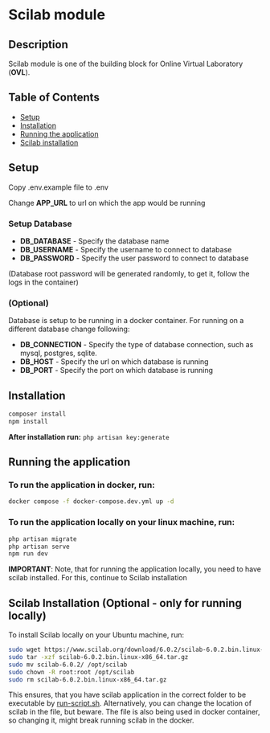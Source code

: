 # Scilab module

## Description

Scilab module is one of the building block for Online Virtual Laboratory (**OVL**).

## Table of Contents

-   [Setup](#setup)
-   [Installation](#installation)
-   [Running the application](#running-the-application)
-   [Scilab installation](#scilab-installation-optional---only-for-running-locally)

## Setup

Copy .env.example file to .env

Change **APP_URL** to url on which the app would be running

### Setup Database

-   **DB_DATABASE** - Specify the database name
-   **DB_USERNAME** - Specify the username to connect to database
-   **DB_PASSWORD** - Specify the user password to connect to database

(Database root password will be generated randomly, to get it, follow the logs in the container)

### (Optional)

Database is setup to be running in a docker container. For running on a different database change following:

-   **DB_CONNECTION** - Specify the type of database connection, such as mysql, postgres, sqlite.
-   **DB_HOST** - Specify the url on which database is running
-   **DB_PORT** - Specify the port on which database is running

## Installation

```sh
composer install
npm install
```

**After installation run:** `php artisan key:generate`

## Running the application

### To run the application in docker, run:

```sh
docker compose -f docker-compose.dev.yml up -d
```

### To run the application locally on your linux machine, run:

```sh
php artisan migrate
php artisan serve
npm run dev
```

**IMPORTANT**: Note, that for running the application locally, you need to have scilab installed. For this, continue to Scilab installation

## Scilab Installation (Optional - only for running locally)

To install Scilab locally on your Ubuntu machine, run:

```sh
sudo wget https://www.scilab.org/download/6.0.2/scilab-6.0.2.bin.linux-x86_64.tar.gz
sudo tar -xzf scilab-6.0.2.bin.linux-x86_64.tar.gz
sudo mv scilab-6.0.2/ /opt/scilab
sudo chown -R root:root /opt/scilab
sudo rm scilab-6.0.2.bin.linux-x86_64.tar.gz
```

This ensures, that you have scilab application in the correct folder to be executable by [run-script.sh](/docker/run-script.sh). Alternatively, you can change the location of scilab in the file, but beware. The file is also being used in docker container, so changing it, might break running scilab in the docker.
